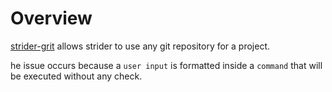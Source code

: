 # Overview
[strider-grit](https://www.npmjs.com/package/strider-git) allows strider to use any git repository for a project.

he issue occurs because a `user input` is formatted inside a `command` that will be executed without any check.
